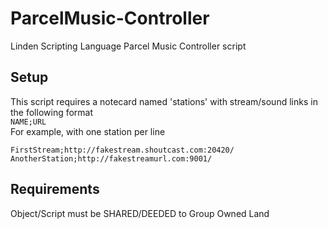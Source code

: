 # ParcelMusic-Controller
Linden Scripting Language Parcel Music Controller script


## Setup
This script requires a notecard named 'stations' with stream/sound links in the following format  
`NAME;URL`  
For example, with one station per line  
```
FirstStream;http://fakestream.shoutcast.com:20420/  
AnotherStation;http://fakestreamurl.com:9001/  
```

## Requirements
Object/Script must be SHARED/DEEDED to Group Owned Land
